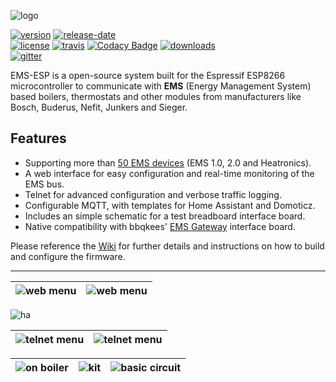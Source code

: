 ![logo](https://emsesp.github.io/docs/_media/logo/EMS-ESP_logo_dark.png)

[![version](https://img.shields.io/github/release/proddy/EMS-ESP.svg?label=Latest%20Release)](https://github.com/proddy/EMS-ESP/blob/master/CHANGELOG.md)
[![release-date](https://img.shields.io/github/release-date/proddy/EMS-ESP.svg?label=Released)](https://github.com/proddy/EMS-ESP/commits/master)
<br />
[![license](https://img.shields.io/github/license/proddy/EMS-ESP.svg)](LICENSE)
[![travis](https://travis-ci.com/proddy/EMS-ESP.svg?branch=dev)](https://travis-ci.com/proddy/EMS-ESP)
[![Codacy Badge](https://api.codacy.com/project/badge/Grade/b8880625bdf841d4adb2829732030887)](https://app.codacy.com/app/proddy/EMS-ESP?utm_source=github.com&utm_medium=referral&utm_content=proddy/EMS-ESP&utm_campaign=Badge_Grade_Settings)
[![downloads](https://img.shields.io/github/downloads/proddy/EMS-ESP/total.svg)](https://github.com/proddy/EMS-ESP/releases)
<br />
[![gitter](https://img.shields.io/gitter/room/EMS-ESP/EMS-ESP.svg)](https://gitter.im/EMS-ESP/community)
<br>

EMS-ESP is a open-source system built for the Espressif ESP8266 microcontroller to communicate with **EMS** (Energy Management System) based boilers, thermostats and other modules from manufacturers like Bosch, Buderus, Nefit, Junkers and Sieger.

## Features

* Supporting more than [50 EMS devices](https://proddy.github.io/EMS-ESP/#/Supported-EMS-Devices) (EMS 1.0, 2.0 and Heatronics).
* A web interface for easy configuration and real-time monitoring of the EMS bus.
* Telnet for advanced configuration and verbose traffic logging.
* Configurable MQTT, with templates for Home Assistant and Domoticz.
* Includes an simple schematic for a test breadboard interface board.
* Native compatibility with bbqkees' [EMS Gateway](https://bbqkees-electronics.nl/) interface board.

Please reference the [Wiki](https://emsesp.github.io/docs) for further details and instructions on how to build and configure the firmware.

---

| ![web menu](https://emsesp.github.io/docs/_media/web/system_status.PNG) | ![web menu](https://emsesp.github.io/docs/_media/web/ems_dashboard.PNG) |
| - | - |
![ha](https://emsesp.github.io/docs/_media/home%20assistant/ha.png)

| ![telnet menu](https://emsesp.github.io/docs/_media/telnet/telnet_menu.jpg) | ![telnet menu](https://emsesp.github.io/docs/_media/telnet/telnet_stats.PNG) |
| - | - |

| ![on boiler](https://emsesp.github.io/docs/_media/ems%20gateway/on-boiler.jpg) | ![kit](https://emsesp.github.io/docs/_media/ems%20gateway/ems-kit-2.jpg) | ![basic circuit](https://emsesp.github.io/docs/_media/ems%20gateway/ems-board-white.jpg) |
| - | - | - |

